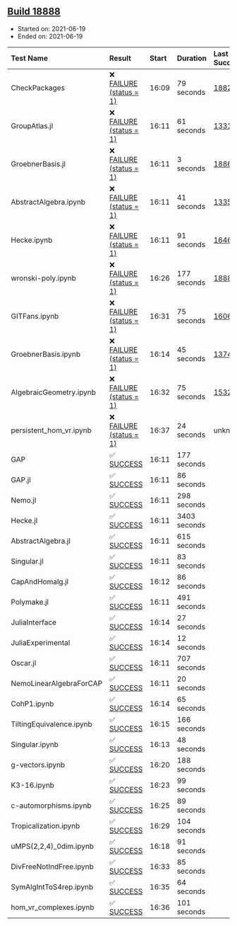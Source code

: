 ## [Build 18888](https://oscarci.mathematik.uni-kl.de/job/oscar/18888/)

* Started on: 2021-06-19
* Ended on: 2021-06-19

| Test Name    | Result | Start | Duration | Last Success | First Failure |
|:-------------|:-------|:------|:---------|:-------------|:--------------|
| CheckPackages | ❌ [FAILURE (status = 1)](https://oscarci.mathematik.uni-kl.de/job/oscar/18888/artifact/logs/build-18888/CheckPackages.log) | 16:09 | 79 seconds | [18822](https://oscarci.mathematik.uni-kl.de/job/oscar/18822/) | [18823](https://oscarci.mathematik.uni-kl.de/job/oscar/18823/) |
| GroupAtlas.jl | ❌ [FAILURE (status = 1)](https://oscarci.mathematik.uni-kl.de/job/oscar/18888/artifact/logs/build-18888/GroupAtlas.jl.log) | 16:11 | 61 seconds | [13311](https://oscarci.mathematik.uni-kl.de/job/oscar/13311/) | [13312](https://oscarci.mathematik.uni-kl.de/job/oscar/13312/) |
| GroebnerBasis.jl | ❌ [FAILURE (status = 1)](https://oscarci.mathematik.uni-kl.de/job/oscar/18888/artifact/logs/build-18888/GroebnerBasis.jl.log) | 16:11 | 3 seconds | [18864](https://oscarci.mathematik.uni-kl.de/job/oscar/18864/) | [18865](https://oscarci.mathematik.uni-kl.de/job/oscar/18865/) |
| AbstractAlgebra.ipynb | ❌ [FAILURE (status = 1)](https://oscarci.mathematik.uni-kl.de/job/oscar/18888/artifact/logs/build-18888/AbstractAlgebra.ipynb.log) | 16:11 | 41 seconds | [13355](https://oscarci.mathematik.uni-kl.de/job/oscar/13355/) | [13356](https://oscarci.mathematik.uni-kl.de/job/oscar/13356/) |
| Hecke.ipynb | ❌ [FAILURE (status = 1)](https://oscarci.mathematik.uni-kl.de/job/oscar/18888/artifact/logs/build-18888/Hecke.ipynb.log) | 16:11 | 91 seconds | [16463](https://oscarci.mathematik.uni-kl.de/job/oscar/16463/) | [16464](https://oscarci.mathematik.uni-kl.de/job/oscar/16464/) |
| wronski-poly.ipynb | ❌ [FAILURE (status = 1)](https://oscarci.mathematik.uni-kl.de/job/oscar/18888/artifact/logs/build-18888/wronski-poly.ipynb.log) | 16:26 | 177 seconds | [18886](https://oscarci.mathematik.uni-kl.de/job/oscar/18886/) | [18887](https://oscarci.mathematik.uni-kl.de/job/oscar/18887/) |
| GITFans.ipynb | ❌ [FAILURE (status = 1)](https://oscarci.mathematik.uni-kl.de/job/oscar/18888/artifact/logs/build-18888/GITFans.ipynb.log) | 16:31 | 75 seconds | [16068](https://oscarci.mathematik.uni-kl.de/job/oscar/16068/) | [16069](https://oscarci.mathematik.uni-kl.de/job/oscar/16069/) |
| GroebnerBasis.ipynb | ❌ [FAILURE (status = 1)](https://oscarci.mathematik.uni-kl.de/job/oscar/18888/artifact/logs/build-18888/GroebnerBasis.ipynb.log) | 16:14 | 45 seconds | [13748](https://oscarci.mathematik.uni-kl.de/job/oscar/13748/) | [13749](https://oscarci.mathematik.uni-kl.de/job/oscar/13749/) |
| AlgebraicGeometry.ipynb | ❌ [FAILURE (status = 1)](https://oscarci.mathematik.uni-kl.de/job/oscar/18888/artifact/logs/build-18888/AlgebraicGeometry.ipynb.log) | 16:32 | 75 seconds | [15322](https://oscarci.mathematik.uni-kl.de/job/oscar/15322/) | [15323](https://oscarci.mathematik.uni-kl.de/job/oscar/15323/) |
| persistent_hom_vr.ipynb | ❌ [FAILURE (status = 1)](https://oscarci.mathematik.uni-kl.de/job/oscar/18888/artifact/logs/build-18888/persistent_hom_vr.ipynb.log) | 16:37 | 24 seconds | unknown | unknown |
| GAP | ✅ [SUCCESS](https://oscarci.mathematik.uni-kl.de/job/oscar/18888/artifact/logs/build-18888/GAP.log) | 16:11 | 177 seconds |  |  |
| GAP.jl | ✅ [SUCCESS](https://oscarci.mathematik.uni-kl.de/job/oscar/18888/artifact/logs/build-18888/GAP.jl.log) | 16:11 | 86 seconds |  |  |
| Nemo.jl | ✅ [SUCCESS](https://oscarci.mathematik.uni-kl.de/job/oscar/18888/artifact/logs/build-18888/Nemo.jl.log) | 16:11 | 298 seconds |  |  |
| Hecke.jl | ✅ [SUCCESS](https://oscarci.mathematik.uni-kl.de/job/oscar/18888/artifact/logs/build-18888/Hecke.jl.log) | 16:11 | 3403 seconds |  |  |
| AbstractAlgebra.jl | ✅ [SUCCESS](https://oscarci.mathematik.uni-kl.de/job/oscar/18888/artifact/logs/build-18888/AbstractAlgebra.jl.log) | 16:11 | 615 seconds |  |  |
| Singular.jl | ✅ [SUCCESS](https://oscarci.mathematik.uni-kl.de/job/oscar/18888/artifact/logs/build-18888/Singular.jl.log) | 16:11 | 83 seconds |  |  |
| CapAndHomalg.jl | ✅ [SUCCESS](https://oscarci.mathematik.uni-kl.de/job/oscar/18888/artifact/logs/build-18888/CapAndHomalg.jl.log) | 16:12 | 86 seconds |  |  |
| Polymake.jl | ✅ [SUCCESS](https://oscarci.mathematik.uni-kl.de/job/oscar/18888/artifact/logs/build-18888/Polymake.jl.log) | 16:11 | 491 seconds |  |  |
| JuliaInterface | ✅ [SUCCESS](https://oscarci.mathematik.uni-kl.de/job/oscar/18888/artifact/logs/build-18888/JuliaInterface.log) | 16:14 | 27 seconds |  |  |
| JuliaExperimental | ✅ [SUCCESS](https://oscarci.mathematik.uni-kl.de/job/oscar/18888/artifact/logs/build-18888/JuliaExperimental.log) | 16:14 | 12 seconds |  |  |
| Oscar.jl | ✅ [SUCCESS](https://oscarci.mathematik.uni-kl.de/job/oscar/18888/artifact/logs/build-18888/Oscar.jl.log) | 16:11 | 707 seconds |  |  |
| NemoLinearAlgebraForCAP | ✅ [SUCCESS](https://oscarci.mathematik.uni-kl.de/job/oscar/18888/artifact/logs/build-18888/NemoLinearAlgebraForCAP.log) | 16:11 | 20 seconds |  |  |
| CohP1.ipynb | ✅ [SUCCESS](https://oscarci.mathematik.uni-kl.de/job/oscar/18888/artifact/logs/build-18888/CohP1.ipynb.log) | 16:14 | 65 seconds |  |  |
| TiltingEquivalence.ipynb | ✅ [SUCCESS](https://oscarci.mathematik.uni-kl.de/job/oscar/18888/artifact/logs/build-18888/TiltingEquivalence.ipynb.log) | 16:15 | 166 seconds |  |  |
| Singular.ipynb | ✅ [SUCCESS](https://oscarci.mathematik.uni-kl.de/job/oscar/18888/artifact/logs/build-18888/Singular.ipynb.log) | 16:13 | 48 seconds |  |  |
| g-vectors.ipynb | ✅ [SUCCESS](https://oscarci.mathematik.uni-kl.de/job/oscar/18888/artifact/logs/build-18888/g-vectors.ipynb.log) | 16:20 | 188 seconds |  |  |
| K3-16.ipynb | ✅ [SUCCESS](https://oscarci.mathematik.uni-kl.de/job/oscar/18888/artifact/logs/build-18888/K3-16.ipynb.log) | 16:23 | 99 seconds |  |  |
| c-automorphisms.ipynb | ✅ [SUCCESS](https://oscarci.mathematik.uni-kl.de/job/oscar/18888/artifact/logs/build-18888/c-automorphisms.ipynb.log) | 16:25 | 89 seconds |  |  |
| Tropicalization.ipynb | ✅ [SUCCESS](https://oscarci.mathematik.uni-kl.de/job/oscar/18888/artifact/logs/build-18888/Tropicalization.ipynb.log) | 16:29 | 104 seconds |  |  |
| uMPS(2,2,4)_0dim.ipynb | ✅ [SUCCESS](https://oscarci.mathematik.uni-kl.de/job/oscar/18888/artifact/logs/build-18888/uMPS-2-2-4-_0dim.ipynb.log) | 16:18 | 91 seconds |  |  |
| DivFreeNotIndFree.ipynb | ✅ [SUCCESS](https://oscarci.mathematik.uni-kl.de/job/oscar/18888/artifact/logs/build-18888/DivFreeNotIndFree.ipynb.log) | 16:33 | 85 seconds |  |  |
| SymAlgIntToS4rep.ipynb | ✅ [SUCCESS](https://oscarci.mathematik.uni-kl.de/job/oscar/18888/artifact/logs/build-18888/SymAlgIntToS4rep.ipynb.log) | 16:35 | 64 seconds |  |  |
| hom_vr_complexes.ipynb | ✅ [SUCCESS](https://oscarci.mathematik.uni-kl.de/job/oscar/18888/artifact/logs/build-18888/hom_vr_complexes.ipynb.log) | 16:36 | 101 seconds |  |  |
